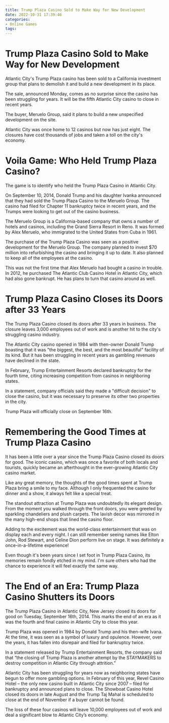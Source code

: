 ```yaml
---
title: Trump Plaza Casino Sold to Make Way for New Development
date: 2022-10-31 17:39:46
categories:
- Online Games
tags:
---
```



#  Trump Plaza Casino Sold to Make Way for New Development

Atlantic City's Trump Plaza casino has been sold to a California investment group that plans to demolish it and build a new development in its place.

The sale, announced Monday, comes as no surprise since the casino has been struggling for years. It will be the fifth Atlantic City casino to close in recent years.

The buyer, Meruelo Group, said it plans to build a new unspecified development on the site.

Atlantic City was once home to 12 casinos but now has just eight. The closures have cost thousands of jobs and taken a toll on the city's economy.

#  Voila Game: Who Held Trump Plaza Casino?

The game is to identify who held the Trump Plaza Casino in Atlantic City.

On September 10, 2014, Donald Trump and his daughter Ivanka announced that they had sold the Trump Plaza Casino to the Meruelo Group. The casino had filed for Chapter 11 bankruptcy twice in recent years, and the Trumps were looking to get out of the casino business.

The Meruelo Group is a California-based company that owns a number of hotels and casinos, including the Grand Sierra Resort in Reno. It was formed by Alex Meruelo, who immigrated to the United States from Cuba in 1961.

The purchase of the Trump Plaza Casino was seen as a positive development for the Meruelo Group. The company planned to invest $70 million into refurbishing the casino and bringing it up to date. It also planned to keep all of the employees at the casino.

This was not the first time that Alex Meruelo had bought a casino in trouble. In 2012, he purchased The Atlantic Club Casino Hotel in Atlantic City, which had also gone bankrupt. He has plans to turn that casino around as well.

#  Trump Plaza Casino Closes its Doors after 33 Years

The Trump Plaza Casino closed its doors after 33 years in business. The closure leaves 3,000 employees out of work and is another hit to the city's struggling casino industry.

The Atlantic City casino opened in 1984 with then-owner Donald Trump boasting that it was "the biggest, the best, and the most beautiful" facility of its kind. But it has been struggling in recent years as gambling revenues have declined in the state.

In February, Trump Entertainment Resorts declared bankruptcy for the fourth time, citing increasing competition from casinos in neighboring states.

In a statement, company officials said they made a "difficult decision" to close the casino, but it was necessary to preserve its other two properties in the city.

Trump Plaza will officially close on September 16th.

#  Remembering the Good Times at Trump Plaza Casino

It has been a little over a year since the Trump Plaza Casino closed its doors for good. The iconic casino, which was once a favorite of both locals and tourists, quickly became an afterthought in the ever-growing Atlantic City casino market.

Like any great memory, the thoughts of the good times spent at Trump Plaza bring a smile to my face. Although I only frequented the casino for dinner and a show, it always felt like a special treat.

The standout attraction at Trump Plaza was undoubtedly its elegant design. From the moment you walked through the front doors, you were greeted by sparkling chandeliers and plush carpets. The lavish decor was mirrored in the many high-end shops that lined the casino floor.

Adding to the excitement was the world-class entertainment that was on display each and every night. I can still remember seeing names like Elton John, Rod Stewart, and Celine Dion perform live on stage. It was definitely a once-in-a-lifetime experience!

Even though it's been years since I set foot in Trump Plaza Casino, its memories remain fondly etched in my mind. I'm sure others who had the chance to experience it will feel exactly the same way.

#  The End of an Era: Trump Plaza Casino Shutters its Doors

The Trump Plaza Casino in Atlantic City, New Jersey closed its doors for good on Tuesday, September 16th, 2014. This marks the end of an era as it was the fourth and final casino in Atlantic City to close this year.

Trump Plaza was opened in 1984 by Donald Trump and his then-wife Ivana. At the time, it was seen as a symbol of luxury and opulence. However, over the years, it has fallen into disrepair and filed for bankruptcy twice.

In a statement released by Trump Entertainment Resorts, the company said that “the closing of Trump Plaza is another attempt by the STAYMAKERS to destroy competition in Atlantic City through attrition.”

Atlantic City has been struggling for years now as neighboring states have begun to offer more gambling options. In February of this year, Revel Casino Hotel – the only new casino built in Atlantic City since 2007 – filed for bankruptcy and announced plans to close. The Showboat Casino Hotel closed its doors in late August and the Trump Taj Mahal is scheduled to close at the end of November if a buyer cannot be found.

The loss of these four casinos will leave 10,000 employees out of work and deal a significant blow to Atlantic City’s economy.
